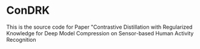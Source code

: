 # ConDRK
This is the source code for Paper "Contrastive Distillation with Regularized Knowledge for Deep Model Compression on Sensor-based Human Activity Recognition
